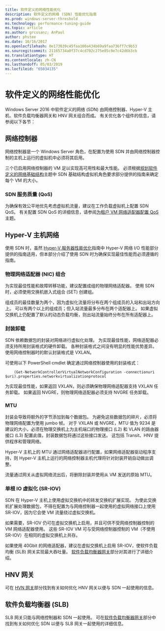 ```yaml
---
title: 软件定义的网络性能优化
description: 软件定义的网络 (SDN) 性能优化指南
ms.prod: windows-server-threshold
ms.technology: performance-tuning-guide
ms.topic: article
ms.author: grcusanz; AnPaul
author: phstee
ms.date: 10/16/2017
ms.openlocfilehash: 0e173039c45faa100a434b69a9faa736ff7c9b53
ms.sourcegitcommit: 21165734a0f37c4cd702c275e85c9e7c42d6b3cb
ms.translationtype: HT
ms.contentlocale: zh-CN
ms.lasthandoff: 05/03/2019
ms.locfileid: "65034135"
---
```

# <a name="performance-tuning-software-defined-networks"></a>软件定义的网络性能优化

Windows Server 2016 中软件定义的网络 (SDN) 由网络控制器、Hyper-V 主机、软件负载均衡器网关和 HNV 网关组合而成。  有关优化各个组件的信息，请参阅以下各节：

## <a name="network-controller"></a>网络控制器

网络控制器是一个 Windows Server 角色，在配置为使用 SDN 并由网络控制器控制的主机上运行的虚拟机中必须将其启用。

三个已启用网络控制器的 VM 足以实现高可用性和最大性能。  必须根据[规划软件定义的网络基础结构](../../../../networking/sdn/plan/Plan-a-Software-Defined-Network-Infrastructure.md)主题中 SDN 基础结构虚拟机角色要求部分提供的指南来确定每个 VM 的大小。

### <a name="sdn-quality-of-service-qos"></a>SDN 服务质量 (QoS)

为确保有效公平地优先考虑虚拟机流量，建议在工作负载虚拟机上配置 SDN QoS。  有关配置 SDN QoS 的详细信息，请参阅[为租户 VM 网络适配器配置 QoS](../../../../networking/sdn/manage/Configure-QoS-for-Tenant-VM-Network-Adapter.md) 主题。

## <a name="hyper-v-host-networking"></a>Hyper-V 主机网络

使用 SDN 时，虽然 [Hyper-V 服务器性能优化](../../role/remote-desktop/session-hosts.md)指南中 Hyper-V 网络 I/O 性能部分提供的指南适用，但本部分介绍了使用 SDN 时为确保实现最佳性能而必须遵循的指南。

### <a name="physical-network-adapter-nic-teaming"></a>物理网络适配器 (NIC) 组合

为实现最佳性能和故障转移功能，建议配置成组的物理网络适配器。  使用 SDN 时，必须使用交换机嵌入式组合 (SET) 创建组。  

组成员的最佳数量为两个，因为虚拟化流量将分布在两个组成员的入站和出站方向上。  可以有两个以上的组成员；但入站流量最多分布在两个适配器上。  如果虚拟交换机上仍配置了默认的动态负载均衡，则出站流量始终分布在所有适配器上。


### <a name="encapsulation-offloads"></a>封装卸载

SDN 依赖数据包的封装对网络进行虚拟化处理。  为实现最佳性能，网络适配器必须支持所用封装格式的硬件卸载。  各种封装格式之间没有明显的性能优势差异。  使用网络控制器时的默认封装格式是 VXLAN。

可使用以下 PowerShell cmdlet 确定通过网络控制器使用的封装格式：

``` syntax
    (Get-NetworkControllerVirtualNetworkConfiguration -connectionuri $uri).properties.networkvirtualizationprotocol
```

为实现最佳性能，如果返回 VXLAN，则必须确保物理网络适配器支持 VXLAN 任务卸载。  如果返回 NVGRE，则物理网络适配器必须支持 NVGRE 任务卸载。

### <a name="mtu"></a>MTU

封装会导致将额外的字节添加到每个数据包。  为避免这些数据包的碎片，必须将物理网络配置为使用 jumbo 帧。  对于 VXLAN 或 NVGRE，MTU 值为 9234 是建议的大小，必须在物理交换机上为主机端口的物理接口 (L2) 和 VLAN 的路由器接口 (L3) 配置此值，封装数据包将通过这些接口发送。  这包括 Transit、HNV 提供程序和管理网络。

Hyper-V 主机上的 MTU 通过网络适配器进行配置，如果网络适配器驱动程序支持，则 Hyper-V 主机上运行的网络控制器主机代理将针对封装开销自动做出调整。  

流量通过网关从虚拟网络流出后，将删除封装并使用从 VM 发送的原始 MTU。

### <a name="single-root-io-virtualization-sr-iov"></a>单根 IO 虚拟化 (SR-IOV)

SDN 在 Hyper-V 主机上使用虚拟交换机中的转发交换机扩展实现。  为使此交换机扩展处理数据包，不得在配置为与网络控制器一起使用的虚拟网络接口上使用 SR-IOV，因为它会使 VM 流量绕过虚拟交换机。

如果需要，SR-IOV 仍可在虚拟交换机上启用，并且可供不受网络控制器控制的 VM 网络适配器使用。  这些 SR-IOV VM 可与受网络控制器控制的 VM（不使用 SR-IOV）在相同的虚拟交换机上共存。

如果使用 40Gbit 的网络适配器，建议在虚拟交换机上启用 SR-IOV，使软件负载均衡 (SLB) 网关实现最大吞吐量。  [软件负载均衡器网关](slb-gateway-performance.md)部分对其进行了详细介绍。

## <a name="hnv-gateways"></a>HNV 网关

可在 [HVN 网关](hnv-gateway-performance.md)部分找到有关如何优化 HNV 网关以便与 SDN 一起使用的信息。

## <a name="software-load-balancer-slb"></a>软件负载均衡器 (SLB)

SLB 网关只能与网络控制器和 SDN 一起使用。  可在[软件负载均衡器网关](slb-gateway-performance.md)部分中找到有关如何优化 SDN 以便与 SLB 网关一起使用的详细信息。
